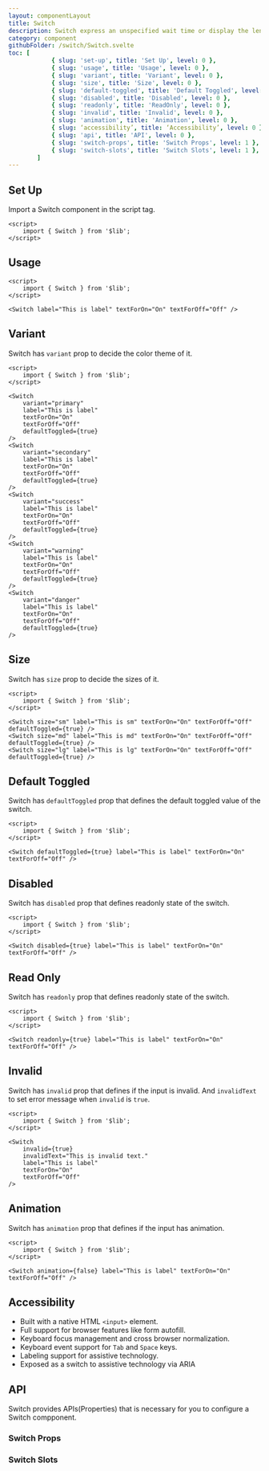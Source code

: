```yaml
---
layout: componentLayout
title: Switch
description: Switch express an unspecified wait time or display the length of a process.
category: component
githubFolder: /switch/Switch.svelte
toc: [
			{ slug: 'set-up', title: 'Set Up', level: 0 },
			{ slug: 'usage', title: 'Usage', level: 0 },
			{ slug: 'variant', title: 'Variant', level: 0 },
			{ slug: 'size', title: 'Size', level: 0 },
			{ slug: 'default-toggled', title: 'Default Toggled', level: 0 },
			{ slug: 'disabled', title: 'Disabled', level: 0 },
			{ slug: 'readonly', title: 'ReadOnly', level: 0 },
			{ slug: 'invalid', title: 'Invalid', level: 0 },
			{ slug: 'animation', title: 'Animation', level: 0 },
			{ slug: ‘accessibility’, title: ‘Accessibility’, level: 0 },
			{ slug: 'api', title: 'API', level: 0 },
			{ slug: 'switch-props', title: 'Switch Props', level: 1 },
			{ slug: 'switch-slots', title: 'Switch Slots', level: 1 },
		]
---
```


<script>
	import { Switch } from '$lib';
	import SlotTable from "../../../mdsvex/components/SlotTable.svelte"
	import PropertyTable from "../../../mdsvex/components/PropertyTable.svelte"
	import CodeBlockWrapper from "../../../mdsvex/components/CodeBlockWrapper.md"
	import * as Component from "../../../mdsvex/+layout.svelte"
	import { switchProps, switchSlots } from "./switch-props.ts"
</script>

## Set Up

Import a Switch component in the script tag.

<CodeBlockWrapper>

```svelte
<script>
	import { Switch } from '$lib';
</script>
```

</CodeBlockWrapper>

## Usage

<Switch label="This is label" textForOn="On" textForOff="Off" />

<CodeBlockWrapper>

```svelte
<script>
	import { Switch } from '$lib';
</script>

<Switch label="This is label" textForOn="On" textForOff="Off" />
```

</CodeBlockWrapper>

## Variant

Switch has `variant` prop to decide the color theme of it.

<div class="flex flex-col gap-8">
	<Switch variant="primary" label="This is label" textForOn="On" textForOff="Off" defaultToggled={true} />
	<Switch variant="secondary" label="This is label" textForOn="On" textForOff="Off" defaultToggled={true} />
	<Switch variant="success" label="This is label" textForOn="On" textForOff="Off" defaultToggled={true} />
	<Switch variant="warning" label="This is label" textForOn="On" textForOff="Off" defaultToggled={true} />
	<Switch variant="danger" label="This is label" textForOn="On" textForOff="Off" defaultToggled={true} />
</div>

<CodeBlockWrapper>

```svelte
<script>
	import { Switch } from '$lib';
</script>

<Switch
	variant="primary"
	label="This is label"
	textForOn="On"
	textForOff="Off"
	defaultToggled={true}
/>
<Switch
	variant="secondary"
	label="This is label"
	textForOn="On"
	textForOff="Off"
	defaultToggled={true}
/>
<Switch
	variant="success"
	label="This is label"
	textForOn="On"
	textForOff="Off"
	defaultToggled={true}
/>
<Switch
	variant="warning"
	label="This is label"
	textForOn="On"
	textForOff="Off"
	defaultToggled={true}
/>
<Switch
	variant="danger"
	label="This is label"
	textForOn="On"
	textForOff="Off"
	defaultToggled={true}
/>
```

</CodeBlockWrapper>

## Size

Switch has `size` prop to decide the sizes of it.

<div class="flex flex-col gap-8">
	<Switch size="sm" label="This is sm" textForOn="On" textForOff="Off" defaultToggled={true} />
	<Switch size="md" label="This is md" textForOn="On" textForOff="Off" defaultToggled={true} />
	<Switch size="lg" label="This is lg" textForOn="On" textForOff="Off" defaultToggled={true} />
</div>

<CodeBlockWrapper>

```svelte
<script>
	import { Switch } from '$lib';
</script>

<Switch size="sm" label="This is sm" textForOn="On" textForOff="Off" defaultToggled={true} />
<Switch size="md" label="This is md" textForOn="On" textForOff="Off" defaultToggled={true} />
<Switch size="lg" label="This is lg" textForOn="On" textForOff="Off" defaultToggled={true} />
```

</CodeBlockWrapper>

## Default Toggled

Switch has `defaultToggled` prop that defines the default toggled value of the switch.

<Switch defaultToggled={true} label="This is label" textForOn="On" textForOff="Off"  />

<CodeBlockWrapper>

```svelte
<script>
	import { Switch } from '$lib';
</script>

<Switch defaultToggled={true} label="This is label" textForOn="On" textForOff="Off" />
```

</CodeBlockWrapper>

## Disabled

Switch has `disabled` prop that defines readonly state of the switch.

<Switch disabled={true} label="This is label" textForOn="On" textForOff="Off"  />

<CodeBlockWrapper>

```svelte
<script>
	import { Switch } from '$lib';
</script>

<Switch disabled={true} label="This is label" textForOn="On" textForOff="Off" />
```

</CodeBlockWrapper>

## Read Only

Switch has `readonly` prop that defines readonly state of the switch.

<Switch readonly={true} label="This is label" textForOn="On" textForOff="Off"  />

<CodeBlockWrapper>

```svelte
<script>
	import { Switch } from '$lib';
</script>

<Switch readonly={true} label="This is label" textForOn="On" textForOff="Off" />
```

</CodeBlockWrapper>

## Invalid

Switch has `invalid` prop that defines if the input is invalid. And `invalidText` to set error message when `invalid` is `true`.

<Switch invalid={true} invalidText="This is invalid text." label="This is label" textForOn="On" textForOff="Off"  />

<CodeBlockWrapper>

```svelte
<script>
	import { Switch } from '$lib';
</script>

<Switch
	invalid={true}
	invalidText="This is invalid text."
	label="This is label"
	textForOn="On"
	textForOff="Off"
/>
```

</CodeBlockWrapper>

## Animation

Switch has `animation` prop that defines if the input has animation.

<Switch animation={false} label="This is label" textForOn="On" textForOff="Off"  />

<CodeBlockWrapper>

```svelte
<script>
	import { Switch } from '$lib';
</script>

<Switch animation={false} label="This is label" textForOn="On" textForOff="Off" />
```

</CodeBlockWrapper>

## Accessibility

- Built with a native HTML `<input>` element.
- Full support for browser features like form autofill.
- Keyboard focus management and cross browser normalization.
- Keyboard event support for `Tab` and `Space` keys.
- Labeling support for assistive technology.
- Exposed as a switch to assistive technology via ARIA

## API

Switch provides APIs(Properties) that is necessary for you to configure a Switch compponent.

### Switch Props

<PropertyTable properties={switchProps} id="switch-table" />

### Switch Slots

<SlotTable slots={switchSlots} id="switch-table" />
